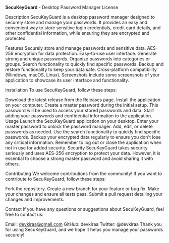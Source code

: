 **SecuKeyGuard** - Desktop Password Manager
License

Description
SecuKeyGuard is a desktop password manager designed to securely store and manage your passwords. It provides an easy and convenient way to store sensitive login credentials, credit card details, and other confidential information, while ensuring they are encrypted and protected.

Features
Securely store and manage passwords and sensitive data.
AES-256 encryption for data protection.
Easy-to-use user interface.
Generate strong and unique passwords.
Organize passwords into categories or groups.
Search functionality to quickly find specific passwords.
Backup and restore functionality to keep your data safe.
Cross-platform compatibility (Windows, macOS, Linux).
Screenshots
Include some screenshots of your application to showcase its user interface and functionality.

Installation
To use SecuKeyGuard, follow these steps:

Download the latest release from the Releases page.
Install the application on your computer.
Create a master password during the initial setup. This password will be used to access your stored passwords and data.
Start adding your passwords and confidential information to the application.
Usage
Launch the SecuKeyGuard application on your desktop.
Enter your master password to unlock the password manager.
Add, edit, or delete passwords as needed.
Use the search functionality to quickly find specific passwords.
Backup your encrypted data regularly to ensure you don't lose any critical information.
Remember to log out or close the application when not in use for added security.
Security
SecuKeyGuard takes security seriously and uses AES-256 encryption to protect your data. However, it is essential to choose a strong master password and avoid sharing it with others.

Contributing
We welcome contributions from the community! If you want to contribute to SecuKeyGuard, follow these steps:

Fork the repository.
Create a new branch for your feature or bug fix.
Make your changes and ensure all tests pass.
Submit a pull request detailing your changes and improvements.

Contact
If you have any questions or suggestions about SecuKeyGuard, feel free to contact us:

Email: devkiraa@gmail.com
GitHub: devkiraa
Twitter: @devkiraa
Thank you for using SecuKeyGuard, and we hope it helps you manage your passwords securely!
